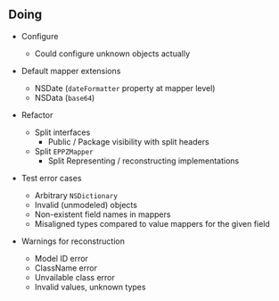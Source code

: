 ## Doing


* Configure
    + Could configure unknown objects actually
    
* Default mapper extensions
    + NSDate (`dateFormatter` property at mapper level)
    + NSData (`base64`)

* Refactor
    + Split interfaces
        + Public / Package visibility with split headers
    + Split `EPPZMapper`
        + Split Representing / reconstructing implementations

* Test error cases
    + Arbitrary `NSDictionary`
    + Invalid (unmodeled) objects
    + Non-existent field names in mappers
    + Misaligned types compared to value mappers for the given field

* Warnings for reconstruction
    + Model ID error
    + ClassName error
    + Unvailable class error
    + Invalid values, unknown types